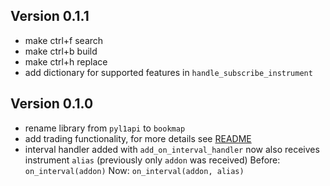 ## Version 0.1.1

- make ctrl+f search
- make ctrl+b build
- make ctrl+h replace
- add dictionary for supported features in `handle_subscribe_instrument`

## Version 0.1.0

- rename library from `pyl1api` to `bookmap`
- add trading functionality, for more details see [README](https://github.com/BookmapAPI/python-api/blob/master/README.md)
- interval handler added with `add_on_interval_handler` now also receives instrument 
`alias` (previously only `addon` was received)
Before: `on_interval(addon)`
Now: `on_interval(addon, alias)`
